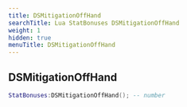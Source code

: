 ```yaml
---
title: DSMitigationOffHand
searchTitle: Lua StatBonuses DSMitigationOffHand
weight: 1
hidden: true
menuTitle: DSMitigationOffHand
---
```

## DSMitigationOffHand
```lua
StatBonuses:DSMitigationOffHand(); -- number
```